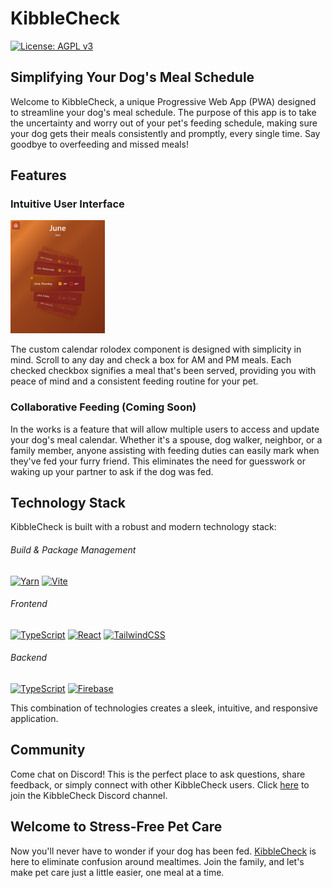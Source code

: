# KibbleCheck

[![License: AGPL v3](https://img.shields.io/badge/License-AGPL_v3-blue.svg)](https://www.gnu.org/licenses/agpl-3.0)

## Simplifying Your Dog's Meal Schedule

Welcome to KibbleCheck, a unique Progressive Web App (PWA) designed to streamline your dog's meal schedule. The purpose of this app is to take the uncertainty and worry out of your pet's feeding schedule, making sure your dog gets their meals consistently and promptly, every single time. Say goodbye to overfeeding and missed meals!

## Features

### Intuitive User Interface

<img src="src/assets/calendar.png" width="30%">

The custom calendar rolodex component is designed with simplicity in mind. Scroll to any day and check a box for AM and PM meals. Each checked checkbox signifies a meal that's been served, providing you with peace of mind and a consistent feeding routine for your pet.

### Collaborative Feeding (Coming Soon)

In the works is a feature that will allow multiple users to access and update your dog's meal calendar. Whether it's a spouse, dog walker, neighbor, or a family member, anyone assisting with feeding duties can easily mark when they've fed your furry friend. This eliminates the need for guesswork or waking up your partner to ask if the dog was fed.

## Technology Stack

KibbleCheck is built with a robust and modern technology stack:

###### Build & Package Management

[![Yarn](https://img.shields.io/badge/Yarn-%232C8EBB.svg?style=flat&logo=yarn&logoColor=white&labelColor=525252)](#)
[![Vite](https://badges.aleen42.com/src/vitejs.svg)](#)

###### Frontend

[![TypeScript](https://badges.aleen42.com/src/typescript.svg)](#)
[![React](https://badges.aleen42.com/src/react.svg)](#)
[![TailwindCSS](https://badges.aleen42.com/src/tailwindcss.svg)](#)

###### Backend

[![TypeScript](https://badges.aleen42.com/src/typescript.svg)](#)
[![Firebase](https://img.shields.io/badge/Firebase-%23039BE5.svg?style=flat&logo=firebase&labelColor=525252)](#)

This combination of technologies creates a sleek, intuitive, and responsive application.

## Community

Come chat on Discord! This is the perfect place to ask questions, share feedback, or simply connect with other KibbleCheck users. Click [here](https://discord.gg/zGbx9x6YWw) to join the KibbleCheck Discord channel.

## Welcome to Stress-Free Pet Care

Now you'll never have to wonder if your dog has been fed. [KibbleCheck](https://kibblecheck.com/) is here to eliminate confusion around mealtimes. Join the family, and let's make pet care just a little easier, one meal at a time.
